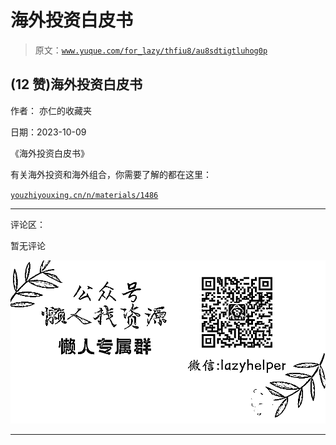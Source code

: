 # 海外投资白皮书

> 原文：[`www.yuque.com/for_lazy/thfiu8/au8sdtigtluhog0p`](https://www.yuque.com/for_lazy/thfiu8/au8sdtigtluhog0p)

## (12 赞)海外投资白皮书

作者： 亦仁的收藏夹

日期：2023-10-09

《海外投资白皮书》

有关海外投资和海外组合，你需要了解的都在这里：

[`youzhiyouxing.cn/n/materials/1486`](https://youzhiyouxing.cn/n/materials/1486)

* * *

评论区：

暂无评论

![](img/1c37d505930596d12a88ab23e11aa07a.png)

* * *